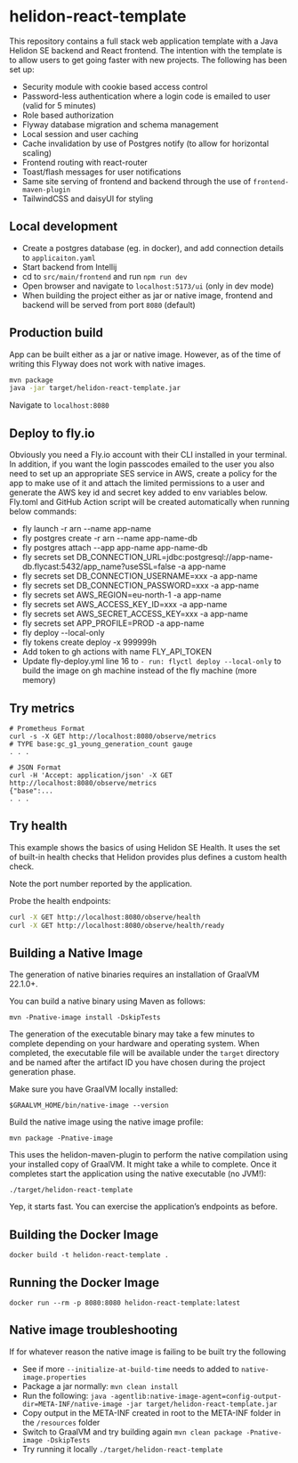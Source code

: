 # helidon-react-template

This repository contains a full stack web application template with a Java Helidon SE backend and React frontend.
The intention with the template is to allow users to get going faster with new projects. The following has been set up:

- Security module with cookie based access control
- Password-less authentication where a login code is emailed to user (valid for 5 minutes)
- Role based authorization
- Flyway database migration and schema management
- Local session and user caching
- Cache invalidation by use of Postgres notify (to allow for horizontal scaling)
- Frontend routing with react-router
- Toast/flash messages for user notifications
- Same site serving of frontend and backend through the use of `frontend-maven-plugin`
- TailwindCSS and daisyUI for styling

## Local development

- Create a postgres database (eg. in docker), and add connection details to `applicaiton.yaml`
- Start backend from Intellij
- cd to `src/main/frontend` and run `npm run dev`
- Open browser and navigate to `localhost:5173/ui` (only in dev mode)
- When building the project either as jar or native image, frontend and backend will be served from port `8080` (default)

## Production build

App can be built either as a jar or native image. However, as of the time of writing this Flyway does not work with native images.

```bash
mvn package
java -jar target/helidon-react-template.jar
```

Navigate to `localhost:8080`

## Deploy to fly.io

Obviously you need a Fly.io account with their CLI installed in your terminal. In addition, if you want the login passcodes emailed to the user you also need to
set up an appropriate SES service in AWS, create a policy for the app to make use of it and attach the limited permissions to a user and generate the AWS key id
and secret key added to env variables below. Fly.toml and GitHub Action script will be created automatically when running below commands:

- fly launch -r arn --name app-name
- fly postgres create -r arn --name app-name-db
- fly postgres attach --app app-name app-name-db
- fly secrets set DB_CONNECTION_URL=jdbc:postgresql://app-name-db.flycast:5432/app_name?useSSL=false -a app-name
- fly secrets set DB_CONNECTION_USERNAME=xxx -a app-name
- fly secrets set DB_CONNECTION_PASSWORD=xxx -a app-name
- fly secrets set AWS_REGION=eu-north-1 -a app-name
- fly secrets set AWS_ACCESS_KEY_ID=xxx -a app-name
- fly secrets set AWS_SECRET_ACCESS_KEY=xxx -a app-name
- fly secrets set APP_PROFILE=PROD -a app-name
- fly deploy --local-only
- fly tokens create deploy -x 999999h
- Add token to gh actions with name FLY_API_TOKEN
- Update fly-deploy.yml line 16 to `- run: flyctl deploy --local-only` to build the image on gh machine instead of the fly machine (more memory)

## Try metrics

```
# Prometheus Format
curl -s -X GET http://localhost:8080/observe/metrics
# TYPE base:gc_g1_young_generation_count gauge
. . .

# JSON Format
curl -H 'Accept: application/json' -X GET http://localhost:8080/observe/metrics
{"base":...
. . .
```

## Try health

This example shows the basics of using Helidon SE Health. It uses the
set of built-in health checks that Helidon provides plus defines a
custom health check.

Note the port number reported by the application.

Probe the health endpoints:

```bash
curl -X GET http://localhost:8080/observe/health
curl -X GET http://localhost:8080/observe/health/ready
```

## Building a Native Image

The generation of native binaries requires an installation of GraalVM 22.1.0+.

You can build a native binary using Maven as follows:

```
mvn -Pnative-image install -DskipTests
```

The generation of the executable binary may take a few minutes to complete depending on
your hardware and operating system. When completed, the executable file will be available
under the `target` directory and be named after the artifact ID you have chosen during the
project generation phase.

Make sure you have GraalVM locally installed:

```
$GRAALVM_HOME/bin/native-image --version
```

Build the native image using the native image profile:

```
mvn package -Pnative-image
```

This uses the helidon-maven-plugin to perform the native compilation using your installed copy of GraalVM. It might take a while to complete.
Once it completes start the application using the native executable (no JVM!):

```
./target/helidon-react-template
```

Yep, it starts fast. You can exercise the application’s endpoints as before.

## Building the Docker Image

```
docker build -t helidon-react-template .
```

## Running the Docker Image

```
docker run --rm -p 8080:8080 helidon-react-template:latest
```

## Native image troubleshooting

If for whatever reason the native image is failing to be built try the following

- See if more `--initialize-at-build-time` needs to added to `native-image.properties`
- Package a jar normally: `mvn clean install`
- Run the following: `java -agentlib:native-image-agent=config-output-dir=META-INF/native-image -jar target/helidon-react-template.jar`
- Copy output in the META-INF created in root to the META-INF folder in the `/resources` folder
- Switch to GraalVM and try building again `mvn clean package -Pnative-image -DskipTests`
- Try running it locally `./target/helidon-react-template`


